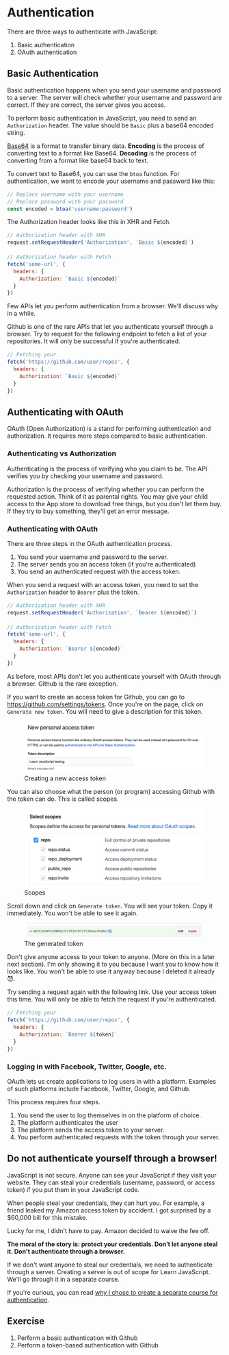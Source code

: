 # Authentication

There are three ways to authenticate with JavaScript:

1. Basic authentication
2. OAuth authentication

## Basic Authentication

Basic authentication happens when you send your username and password to a server. The server will check whether your username and password are correct. If they are correct, the server gives you access.

To perform basic authentication in JavaScript, you need to send an `Authorization` header. The value should be `Basic` plus a base64 encoded string.

[Base64](https://en.wikipedia.org/wiki/Base64) is a format to transfer binary data. **Encoding** is the process of converting text to a format like Base64. **Decoding** is the process of converting from a format like base64 back to text.

To convert text to Base64, you can use the `btoa` function. For authentication, we want to encode your username and password like this:

```js
// Replace username with your username
// Replace password with your password
const encoded = btoa('username:password')
```

The Authorization header looks like this in XHR and Fetch.

```js
// Authorization header with XHR
request.setRequestHeader('Authorization', `Basic ${encoded}`)

// Authorization header with Fetch
fetch('some-url', {
  headers: {
    Authorization: `Basic ${encoded}`
  }
})
```

Few APIs let you perform authentication from a browser. We'll discuss why in a while.

Github is one of the rare APIs that let you authenticate yourself through a browser. Try to request for the following endpoint to fetch a list of your repositories. It will only be successful if you're authenticated.

```js
// Fetching your
fetch('https://github.com/user/repos', {
  headers: {
    Authorization: `Basic ${encoded}`
  }
})
```

## Authenticating with OAuth

OAuth (Open Authorization) is a stand for performing authentication and authorization. It requires more steps compared to basic authentication.

### Authenticating vs Authorization

Authenticating is the process of verifying who you claim to be. The API verifies you by checking your username and password.

Authorization is the process of verifying whether you can perform the requested action. Think of it as parental rights. You may give your child access to the App store to download free things, but you don't let them buy. If they try to buy something, they'll get an error message.

### Authenticating with OAuth

There are three steps in the OAuth authentication process.

1. You send your username and password to the server.
2. The server sends you an access token (if you're authenticated)
3. You send an authenticated request with the access token.

When you send a request with an access token, you need to set the `Authorization` header to `Bearer` plus the token.

```js
// Authorization header with XHR
request.setRequestHeader('Authorization', `Bearer ${encoded}`)

// Authorization header with Fetch
fetch('some-url', {
  headers: {
    Authorization: `Bearer ${encoded}`
  }
})
```

As before, most APIs don't let you authenticate yourself with OAuth through a browser. Github is the rare exception.

If you want to create an access token for Github, you can go to https://github.com/settings/tokens. Once you're on the page, click on `Generate new token`. You will need to give a description for this token.

<figure>
  <img src="../../images/ajax/authenticate/token-create.png" alt="Creating a new access token">
  <figcaption aria-hidden>Creating a new access token</figcaption>
</figure>

You can also choose what the person (or program) accessing Github with the token can do. This is called scopes.

<figure>
  <img src="../../images/ajax/authenticate/token-scope.png" alt="Scopes">
  <figcaption aria-hidden>Scopes</figcaption>
</figure>

Scroll down and click on `Generate token`. You will see your token. Copy it immediately. You won't be able to see it again.

<figure>
  <img src="../../images/ajax/authenticate/token-created.png" alt="The generated token">
  <figcaption aria-hidden>The generated token</figcaption>
</figure>

Don't give anyone access to your token to anyone. (More on this in a later next section). I'm only showing it to you because I want you to know how it looks like. You won't be able to use it anyway because I deleted it already 😈.

Try sending a request again with the following link. Use your access token this time. You will only be able to fetch the request if you're authenticated.

```js
// Fetching your
fetch('https://github.com/user/repos', {
  headers: {
    Authorization: `Bearer ${token}`
  }
})
```

### Logging in with Facebook, Twitter, Google, etc.

OAuth lets us create applications to log users in with a platform. Examples of such platforms include Facebook, Twitter, Google, and Github.

This process requires four steps.

1. You send the user to log themselves in on the platform of choice.
2. The platform authenticates the user
3. The platform sends the access token to your server.
4. You perform authenticated requests with the token through your server.

## Do not authenticate yourself through a browser!

JavaScript is not secure. Anyone can see your JavaScript if they visit your website. They can steal your credentials (username, password, or access token) if you put them in your JavaScript code.

When people steal your credentials, they can hurt you. For example, a friend leaked my Amazon access token by accident. I got surprised by a $60,000 bill for this mistake.

Lucky for me, I didn't have to pay. Amazon decided to waive the fee off.

**The moral of the story is: protect your credentials. Don’t let anyone steal it. Don't authenticate through a browser.**

If we don't want anyone to steal our credentials, we need to authenticate through a server. Creating a server is out of scope for Learn JavaScript. We'll go through it in a separate course.

If you're curious, you can read [why I chose to create a separate course for authentication](https://zellwk.com/blog/authentication-in-learn-js).

## Exercise

1. Perform a basic authentication with Github
2. Perform a token-based authentication with Github
